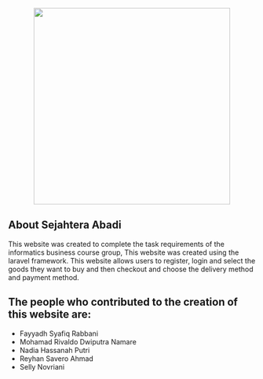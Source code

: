 <p align="center"><a href="https://sejahteraabadi.net" target="_blank"><img src="https://cdn.discordapp.com/attachments/784065947429634078/923967140845993985/sejahtera_abadi_white.png" width="400"></a></p>



## About Sejahtera Abadi

This website was created to complete the task requirements of the informatics business course group, This website was created using the laravel framework. 
This website allows users to register, login and select the goods they want to buy and then checkout and choose the delivery method and payment method.

## The people who contributed to the creation of this website are:
- Fayyadh Syafiq Rabbani
- Mohamad Rivaldo Dwiputra Namare
- Nadia Hassanah Putri
- Reyhan Savero Ahmad
- Selly Novriani

## 


